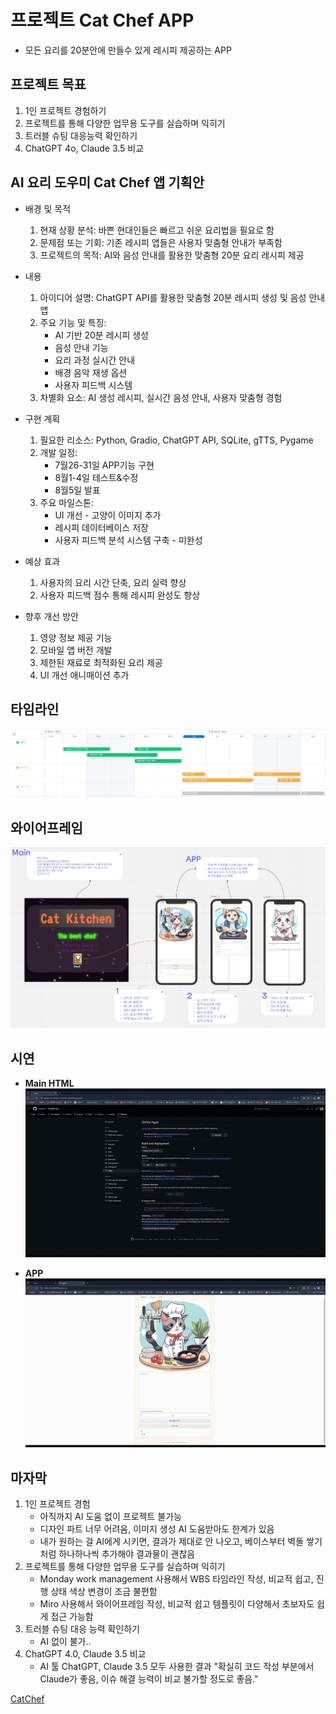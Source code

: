 # 프로젝트 Cat Chef APP

* 모든 요리를 20분안에 만들수 있게 레시피 제공하는 APP

## 프로젝트 목표

  1. 1인 프로젝트 경험하기
  2. 프로젝트를 통해 다양한 업무용 도구를 실습하며 익히기
  3. 트러블 슈팅 대응능력 확인하기
  4. ChatGPT 4o, Claude 3.5 비교

## AI 요리 도우미 Cat Chef 앱 기획안

* 배경 및 목적
  1. 현재 상황 분석: 바쁜 현대인들은 빠르고 쉬운 요리법을 필요로 함
  2. 문제점 또는 기회: 기존 레시피 앱들은 사용자 맞춤형 안내가 부족함
  3. 프로젝트의 목적: AI와 음성 안내를 활용한 맞춤형 20분 요리 레시피 제공

* 내용
  1. 아이디어 설명: ChatGPT API를 활용한 맞춤형 20분 레시피 생성 및 음성 안내 앱
  2. 주요 기능 및 특징:
     * AI 기반 20분 레시피 생성
     * 음성 안내 기능
     * 요리 과정 실시간 안내
     * 배경 음악 재생 옵션
     * 사용자 피드백 시스템
  3. 차별화 요소: AI 생성 레시피, 실시간 음성 안내, 사용자 맞춤형 경험

* 구현 계획
  1. 필요한 리소스: Python, Gradio, ChatGPT API, SQLite, gTTS, Pygame
  2. 개발 일정:
     * 7월26-31일 APP기능 구현
     * 8월1-4일 테스트&수정
     * 8월5일 발표
  3. 주요 마일스톤:
     * UI 개선 - 고양이 이미지 추가
     * 레시피 데이터베이스 저장
     * 사용자 피드백 분석 시스템 구축 - 미완성

* 예상 효과
  1. 사용자의 요리 시간 단축, 요리 실력 향상
  2. 사용자 피드백 점수 통해 레시피 완성도 향상

* 향후 개선 방안
  1. 영양 정보 제공 기능
  2. 모바일 앱 버전 개발
  3. 제한된 재료로 최적화된 요리 제공
  4. UI 개선 애니매이션 추가

## 타임라인

![WBS](img/WBS.PNG)

## 와이어프레임

![와이어프레임](img/와이어프레임.PNG)

## 시연

* **Main HTML**
![HTML](img/HTML%20영상.gif)

* **APP**
![APP](img/레시피%20생성%20영상.gif)

## 마자막

  1. 1인 프로젝트 경험
     * 아직까지 AI 도움 없이 프로젝트 불가능
     * 디자인 파트 너무 어려움, 이미지 생성 AI 도움받아도 한계가 있음
     * 내가 원하는 걸 AI에게 시키면, 결과가 제대로 안 나오고, 베이스부터 벽돌 쌓기처럼 하나하나씩 추가해야 결과물이 괜찮음
  2. 프로젝트를 통해 다양한 업무용 도구를 실습하며 익히기
     * Monday work management 사용해서 WBS 타임라인 작성, 비교적 쉽고, 진행 상태 색상 변경이 조금 불편함
     * Miro 사용해서 와이어프레임 작성, 비교적 쉽고 템플릿이 다양해서 초보자도 쉽게 접근 가능함
  3. 트러블 슈팅 대응 능력 확인하기
     * AI 없이 불가..
  4. ChatGPT 4.0, Claude 3.5 비교
     * AI 툴 ChatGPT, Claude 3.5 모두 사용한 결과 "확실히 코드 작성 부분에서 Claude가 좋음, 이슈 해결 능력이 비교 불가할 정도로 좋음."

[CatChef](https://nathanlyj.github.io/ChatGPT_item/)